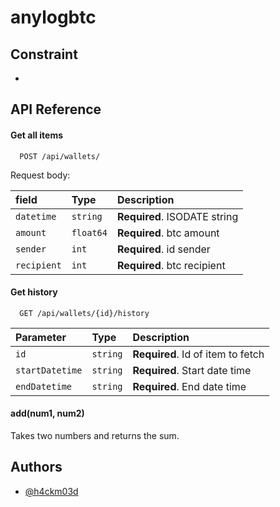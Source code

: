 # anylogbtc

## Constraint

- 

## API Reference

#### Get all items

```http
  POST /api/wallets/
```

Request body:

| field       | Type      | Description                  |
| :---------- | :-------- | :--------------------------- |
| `datetime`  | `string`  | **Required**. ISODATE string |
| `amount`    | `float64` | **Required**. btc amount     |
| `sender`    | `int`     | **Required**. id sender      |
| `recipient` | `int`     | **Required**. btc recipient  |

#### Get history

```http
  GET /api/wallets/{id}/history
```

| Parameter       | Type     | Description                       |
| :-------------- | :------- | :-------------------------------- |
| `id`            | `string` | **Required**. Id of item to fetch |
| `startDatetime` | `string` | **Required**. Start date time     |
| `endDatetime`   | `string` | **Required**. End date time       |

#### add(num1, num2)

Takes two numbers and returns the sum.


## Authors

- [@h4ckm03d](https://www.github.com/h4ckm03d)


